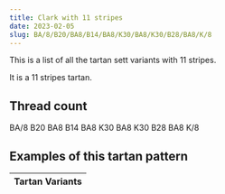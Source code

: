```yaml
---
title: Clark with 11 stripes
date: 2023-02-05
slug: BA/8/B20/BA8/B14/BA8/K30/BA8/K30/B28/BA8/K/8
---
```

This is a list of all the tartan sett variants with 11 stripes.

It is a 11 stripes tartan.


## Thread count
BA/8 B20 BA8 B14 BA8 K30 BA8 K30 B28 BA8 K/8

## Examples of this tartan pattern

| Tartan Variants |
|---------------|
